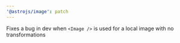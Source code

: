 ```yaml
---
'@astrojs/image': patch
---
```


Fixes a bug in dev when `<Image />` is used for a local image with no transformations
